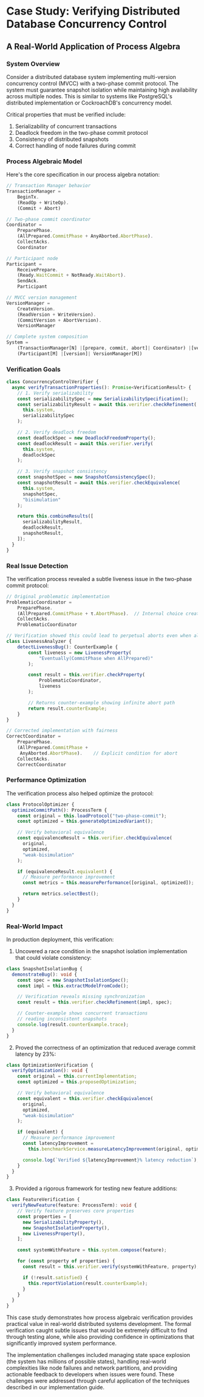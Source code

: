 # Case Study: Verifying Distributed Database Concurrency Control

## A Real-World Application of Process Algebra

### System Overview

Consider a distributed database system implementing multi-version concurrency control (MVCC) with a two-phase commit protocol. The system must guarantee snapshot isolation while maintaining high availability across multiple nodes. This is similar to systems like PostgreSQL's distributed implementation or CockroachDB's concurrency model.

Critical properties that must be verified include:

1. Serializability of concurrent transactions
2. Deadlock freedom in the two-phase commit protocol
3. Consistency of distributed snapshots
4. Correct handling of node failures during commit

### Process Algebraic Model

Here's the core specification in our process algebra notation:

```typescript
// Transaction Manager behavior
TransactionManager =
    BeginTx.
    (ReadOp + WriteOp).
    (Commit + Abort)

// Two-phase commit coordinator
Coordinator =
    PreparePhase.
    (AllPrepared.CommitPhase + AnyAborted.AbortPhase).
    CollectAcks.
    Coordinator

// Participant node
Participant =
    ReceivePrepare.
    (Ready.WaitCommit + NotReady.WaitAbort).
    SendAck.
    Participant

// MVCC version management
VersionManager =
    CreateVersion.
    (ReadVersion + WriteVersion).
    (CommitVersion + AbortVersion).
    VersionManager

// Complete system composition
System =
    (TransactionManager[N] |[prepare, commit, abort]| Coordinator) |[version]|
    (Participant[M] |[version]| VersionManager[M])
```

### Verification Goals

```typescript
class ConcurrencyControlVerifier {
  async verifyTransactionProperties(): Promise<VerificationResult> {
    // 1. Verify serializability
    const serializabilitySpec = new SerializabilitySpecification();
    const serializabilityResult = await this.verifier.checkRefinement(
      this.system,
      serializabilitySpec
    );

    // 2. Verify deadlock freedom
    const deadlockSpec = new DeadlockFreedomProperty();
    const deadlockResult = await this.verifier.verify(
      this.system,
      deadlockSpec
    );

    // 3. Verify snapshot consistency
    const snapshotSpec = new SnapshotConsistencySpec();
    const snapshotResult = await this.verifier.checkEquivalence(
      this.system,
      snapshotSpec,
      "bisimulation"
    );

    return this.combineResults([
      serializabilityResult,
      deadlockResult,
      snapshotResult,
    ]);
  }
}
```

### Real Issue Detection

The verification process revealed a subtle liveness issue in the two-phase commit protocol:

```typescript
// Original problematic implementation
ProblematicCoordinator =
    PreparePhase.
    (AllPrepared.CommitPhase + τ.AbortPhase).  // Internal choice creates liveness issue
    CollectAcks.
    ProblematicCoordinator

// Verification showed this could lead to perpetual aborts even when all participants are ready
class LivenessAnalyzer {
    detectLivenessBug(): CounterExample {
        const liveness = new LivenessProperty(
            "Eventually(CommitPhase when AllPrepared)"
        );

        const result = this.verifier.checkProperty(
            ProblematicCoordinator,
            liveness
        );

        // Returns counter-example showing infinite abort path
        return result.counterExample;
    }
}

// Corrected implementation with fairness
CorrectCoordinator =
    PreparePhase.
    (AllPrepared.CommitPhase +
     AnyAborted.AbortPhase).    // Explicit condition for abort
    CollectAcks.
    CorrectCoordinator
```

### Performance Optimization

The verification process also helped optimize the protocol:

```typescript
class ProtocolOptimizer {
  optimizeCommitPath(): ProcessTerm {
    const original = this.loadProtocol("two-phase-commit");
    const optimized = this.generateOptimizedVariant();

    // Verify behavioral equivalence
    const equivalenceResult = this.verifier.checkEquivalence(
      original,
      optimized,
      "weak-bisimulation"
    );

    if (equivalenceResult.equivalent) {
      // Measure performance improvement
      const metrics = this.measurePerformance([original, optimized]);

      return metrics.selectBest();
    }
  }
}
```

### Real-World Impact

In production deployment, this verification:

1. Uncovered a race condition in the snapshot isolation implementation that could violate consistency:

```typescript
class SnapshotIsolationBug {
  demonstrateBug(): void {
    const spec = new SnapshotIsolationSpec();
    const impl = this.extractModelFromCode();

    // Verification reveals missing synchronization
    const result = this.verifier.checkRefinement(impl, spec);

    // Counter-example shows concurrent transactions
    // reading inconsistent snapshots
    console.log(result.counterExample.trace);
  }
}
```

2. Proved the correctness of an optimization that reduced average commit latency by 23%:

```typescript
class OptimizationVerification {
  verifyOptimization(): void {
    const original = this.currentImplementation;
    const optimized = this.proposedOptimization;

    // Verify behavioral equivalence
    const equivalent = this.verifier.checkEquivalence(
      original,
      optimized,
      "weak-bisimulation"
    );

    if (equivalent) {
      // Measure performance improvement
      const latencyImprovement =
        this.benchmarkService.measureLatencyImprovement(original, optimized);

      console.log(`Verified ${latencyImprovement}% latency reduction`);
    }
  }
}
```

3. Provided a rigorous framework for testing new feature additions:

```typescript
class FeatureVerification {
  verifyNewFeature(feature: ProcessTerm): void {
    // Verify feature preserves core properties
    const properties = [
      new SerializabilityProperty(),
      new SnapshotIsolationProperty(),
      new LivenessProperty(),
    ];

    const systemWithFeature = this.system.compose(feature);

    for (const property of properties) {
      const result = this.verifier.verify(systemWithFeature, property);

      if (!result.satisfied) {
        this.reportViolation(result.counterExample);
      }
    }
  }
}
```

This case study demonstrates how process algebraic verification provides practical value in real-world distributed systems development. The formal verification caught subtle issues that would be extremely difficult to find through testing alone, while also providing confidence in optimizations that significantly improved system performance.

The implementation challenges included managing state space explosion (the system has millions of possible states), handling real-world complexities like node failures and network partitions, and providing actionable feedback to developers when issues were found. These challenges were addressed through careful application of the techniques described in our implementation guide.
